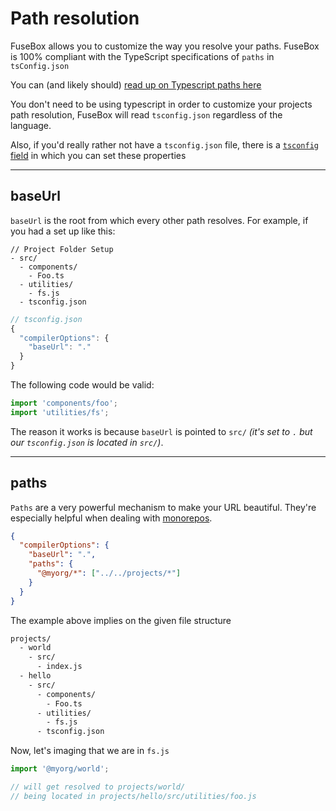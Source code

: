 # Path resolution

FuseBox allows you to customize the way you resolve your paths. FuseBox is 100% compliant with the TypeScript
specifications of `paths` in `tsConfig.json`

You can (and likely should) [read up on Typescript paths here](https://www.typescriptlang.org/docs/handbook/module-resolution.html#path-mapping)

You don't need to be using typescript in order to customize your projects path resolution, FuseBox will read
`tsconfig.json` regardless of the language.

Also, if you'd really rather not have a `tsconfig.json` file, there is a [`tsconfig` field](./getting-started/full-config.md) in which you can set these properties

---------

## baseUrl

`baseUrl` is the root from which every other path resolves.  For example, if you had a set up like this:

```
// Project Folder Setup
- src/
  - components/
    - Foo.ts
  - utilities/
    - fs.js
  - tsconfig.json
```

```js
// tsconfig.json
{
  "compilerOptions": {
    "baseUrl": "."
  }
}
```

The following code would be valid:

```ts
import 'components/foo';
import 'utilities/fs';
```

The reason it works is because `baseUrl` is pointed to `src/` *(it's set to `.` but our `tsconfig.json` is located in `src/`)*.

-------

## paths

`Paths` are a very powerful mechanism to make your URL beautiful. They're especially helpful when dealing with
[monorepos](/docs/monorepo.md).

```json
{
  "compilerOptions": {
    "baseUrl": ".",
    "paths": {
      "@myorg/*": ["../../projects/*"]
    }
  }
}
```

The example above implies on the given file structure

```bash
projects/
  - world
    - src/
      - index.js
  - hello
    - src/
      - components/
        - Foo.ts
      - utilities/
        - fs.js
      - tsconfig.json
```

Now, let's imaging that we are in `fs.js`

```ts
import '@myorg/world';

// will get resolved to projects/world/
// being located in projects/hello/src/utilities/foo.js
```
